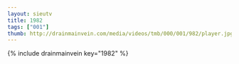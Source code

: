 ```yaml
--- 
layout: sieutv
title: 1982
tags: ["001"]
thumb: http://drainmainvein.com/media/videos/tmb/000/001/982/player.jpg
---
```

{% include drainmainvein key="1982" %} 

